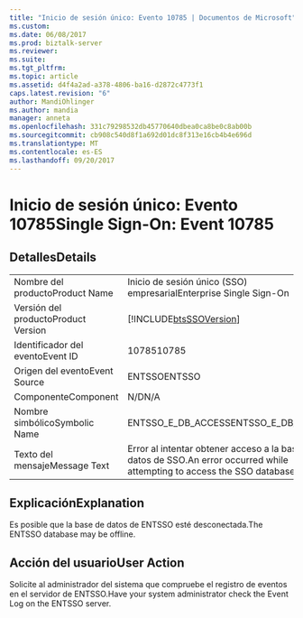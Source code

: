 ```yaml
---
title: "Inicio de sesión único: Evento 10785 | Documentos de Microsoft"
ms.custom: 
ms.date: 06/08/2017
ms.prod: biztalk-server
ms.reviewer: 
ms.suite: 
ms.tgt_pltfrm: 
ms.topic: article
ms.assetid: d4f4a2ad-a378-4806-ba16-d2872c4773f1
caps.latest.revision: "6"
author: MandiOhlinger
ms.author: mandia
manager: anneta
ms.openlocfilehash: 331c79298532db45770640dbea0ca8be0c8ab00b
ms.sourcegitcommit: cb908c540d8f1a692d01dc8f313e16cb4b4e696d
ms.translationtype: MT
ms.contentlocale: es-ES
ms.lasthandoff: 09/20/2017
---
```

# <a name="single-sign-on-event-10785"></a><span data-ttu-id="6a575-102">Inicio de sesión único: Evento 10785</span><span class="sxs-lookup"><span data-stu-id="6a575-102">Single Sign-On: Event 10785</span></span>
## <a name="details"></a><span data-ttu-id="6a575-103">Detalles</span><span class="sxs-lookup"><span data-stu-id="6a575-103">Details</span></span>  
  
|||  
|-|-|  
|<span data-ttu-id="6a575-104">Nombre del producto</span><span class="sxs-lookup"><span data-stu-id="6a575-104">Product Name</span></span>|<span data-ttu-id="6a575-105">Inicio de sesión único (SSO) empresarial</span><span class="sxs-lookup"><span data-stu-id="6a575-105">Enterprise Single Sign-On</span></span>|  
|<span data-ttu-id="6a575-106">Versión del producto</span><span class="sxs-lookup"><span data-stu-id="6a575-106">Product Version</span></span>|[!INCLUDE[btsSSOVersion](../includes/btsssoversion-md.md)]|  
|<span data-ttu-id="6a575-107">Identificador del evento</span><span class="sxs-lookup"><span data-stu-id="6a575-107">Event ID</span></span>|<span data-ttu-id="6a575-108">10785</span><span class="sxs-lookup"><span data-stu-id="6a575-108">10785</span></span>|  
|<span data-ttu-id="6a575-109">Origen del evento</span><span class="sxs-lookup"><span data-stu-id="6a575-109">Event Source</span></span>|<span data-ttu-id="6a575-110">ENTSSO</span><span class="sxs-lookup"><span data-stu-id="6a575-110">ENTSSO</span></span>|  
|<span data-ttu-id="6a575-111">Componente</span><span class="sxs-lookup"><span data-stu-id="6a575-111">Component</span></span>|<span data-ttu-id="6a575-112">N/D</span><span class="sxs-lookup"><span data-stu-id="6a575-112">N/A</span></span>|  
|<span data-ttu-id="6a575-113">Nombre simbólico</span><span class="sxs-lookup"><span data-stu-id="6a575-113">Symbolic Name</span></span>|<span data-ttu-id="6a575-114">ENTSSO_E_DB_ACCESS</span><span class="sxs-lookup"><span data-stu-id="6a575-114">ENTSSO_E_DB_ACCESS</span></span>|  
|<span data-ttu-id="6a575-115">Texto del mensaje</span><span class="sxs-lookup"><span data-stu-id="6a575-115">Message Text</span></span>|<span data-ttu-id="6a575-116">Error al intentar obtener acceso a la base de datos de SSO.</span><span class="sxs-lookup"><span data-stu-id="6a575-116">An error occurred while attempting to access the SSO database.</span></span>|  
  
## <a name="explanation"></a><span data-ttu-id="6a575-117">Explicación</span><span class="sxs-lookup"><span data-stu-id="6a575-117">Explanation</span></span>  
 <span data-ttu-id="6a575-118">Es posible que la base de datos de ENTSSO esté desconectada.</span><span class="sxs-lookup"><span data-stu-id="6a575-118">The ENTSSO database may be offline.</span></span>  
  
## <a name="user-action"></a><span data-ttu-id="6a575-119">Acción del usuario</span><span class="sxs-lookup"><span data-stu-id="6a575-119">User Action</span></span>  
 <span data-ttu-id="6a575-120">Solicite al administrador del sistema que compruebe el registro de eventos en el servidor de ENTSSO.</span><span class="sxs-lookup"><span data-stu-id="6a575-120">Have your system administrator check the Event Log on the ENTSSO server.</span></span>